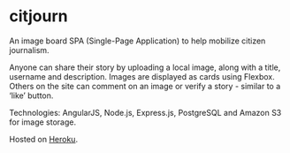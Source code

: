 # citjourn
An image board SPA (Single-Page Application) to help mobilize citizen journalism.

Anyone can share their story by uploading a local image, along with a title, username and description. Images are displayed as cards using Flexbox. Others on the site can comment on an image or verify a story - similar to a ‘like’ button.

Technologies: AngularJS, Node.js, Express.js, PostgreSQL and Amazon S3 for image storage.

Hosted on [Heroku](https://citjourn.herokuapp.com/).
